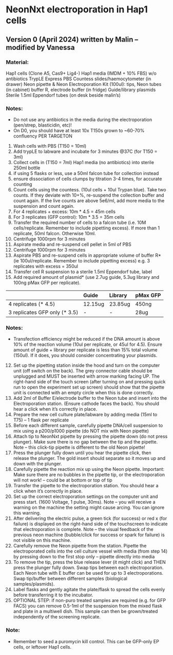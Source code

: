 # NeonNxt electroporation in Hap1 cells 
## Version 0 (April 2024) written by Malin – modified by Vanessa 

### Material:
Hap1 cells (Clone A5, Cas9+ Lig4-)
Hap1 media (IMDM + 10% FBS) w/o antibiotics
TrypLE Express
PBS
Countess slides/haemocytometer (in drawer)
Neon pipette & Neon Electroporation Kit (100ul): tips, Neon tubes (in cabinet)
buffer R, electrode buffer (in fridge)
Guide/library plasmids
Sterile 1.5ml Eppendorf tubes (on desk beside malin’s)

### Notes: 
* Do not use any antibiotics in the media during the electroporation (pen/strep, blasticidin, etc)!
* On D0, you should have at least 10x T150s grown to ~60-70% confluency PER TARGETON

1.	Wash cells with PBS (T150 = 10ml)
2.	Add trypLE to labware and incubate for 3 minutes @37C (for T150 = 3ml)
3.	Collect cells in (T150 = 7ml) Hap1 media (no antibiotics) into sterile 250ml bottle
1.	if using 5 flasks or less, use a 50ml falcon tube for collection instead
2.	ensure dissociation of cells clumps by titration 3-4 times, for accurate counting
4.	Count cells using the countess. (10ul cells + 10ul Trypan blue). Take two counts. If they deviate with 10+%, re-suspend the collection buffer and count again. If the live counts are above 5e6/ml, add more media to the suspension and count again.
1.	For 4 replicates + excess: 10m * 4.5 = 45m cells
2.	For 3 replicates (GFP control): 10m * 3.5 = 35m cells 
5.	Transfer the required number of cells to a falcon tube (i.e. 10M cells/replicate. Remember to include pipetting excess). If more than 1 replicate, 50ml falcon. Otherwise 10ml. 
6.	Centrifuge 1000rpm for 3 minutes
7.	Aspirate media and re-suspend cell pellet in 5ml of PBS
8.	Centrifuge 1000rpm for 3 minutes
9.	Aspirate PBS and re-suspend cells in appropriate volume of buffer R* (ie 100ul/replicate. Remember to include pipetting excess) e.g. 3 replicates with excess = 350ul
10.	Transfer cell R suspension to a sterile 1.5ml Eppendorf tube, label
11.	Add required amount of plasmid* (use 2.7ug guide, 5.3ug library and 100ng pMax GFP per replicate). 

|  | Guide | Library | pMax GFP| 
| :--- | :--- | :--- | :--- |
| 4 replicates (* 4.5) | 12.15ug	|23.85ug|	450ng|
| 3 replicates GFP only (* 3.5) | -	|-|	28ug|

### Notes: 
* Transfection efficiency might be reduced if the DNA amount is above 10% of the reaction volume (10ul per replicate, or 45ul for 4.5). Ensure amount of guide + library per replicate is less than 15% total volume (150ul). If it does, you should consider concentrating your plasmids.

12.	Set up the pipetting station inside the hood and turn on the computer unit (off switch on the back). The grey connector cable should be unplugged and MUST be inserted with arrow marking facing UP. The right-hand side of the touch screen (after turning on and pressing quick run to open the experiment set up screen) should show that the pipette unit is connected with an empty circle when this is done correctly.
13.	Add 2ml of Buffer E/electrode buffer to the Neon tube and insert into the Electroporation station. (Ensure cathode faces the back). You should hear a click when it’s correctly in place.
14.	Prepare the new cell culture plate/labware by adding media (15ml to T75) – 1 flask per replicate
15.	Before each different sample, carefully pipette DNA/cell suspension to mix using a p200/p1000 pipette (do NOT mix with Neon pipette)
16.	Attach tip to NeonNxt pipette by pressing the pipette down (do not press plunger). Make sure there is no gap between the tip and the pipette. Note – this click-tip pipette is different to the old Neon pipette!
17.	Press the plunger fully down until you hear the pipette click, then release the plunger. The gold insert should separate so it moves up and down with the plunger.
18.	Carefully pipette the reaction mix up using the Neon pipette. Important: Make sure there are no bubbles in the pipette tip, or the electroporation will not work! – could be at bottom or top of tip
19.	Transfer the pipette to the electroporation station. You should hear a click when it’s correctly in place.
20.	Set up the correct electroporation settings on the computer unit and press start. (1600 Voltage, 1 pulse, 30ms). Note – you will receive a warning on the machine the setting might cause arcing. You can ignore this warning.
21.	After delivering the electric pulse, a green tick (for success) or red x (for failure) is displayed on the right-hand side of the touchscreen to indicate that electroporation is complete. Note – the visual feedback of the previous neon machine (bubble/click for success or spark for failure) is not visible on this machine.
22.	Carefully remove the Neon pipette from the station. Pipette the electroporated cells into the cell culture vessel with media (from step 14) by pressing down to the first stop only – pipette directly into media
23.	To remove the tip, press the blue release lever (it might click) and THEN press the plunger fully down. Swap tips between each electroporation. Each Neon tube with E buffer can be used for up to 3 electroporations. Swap tip/buffer between different samples (biological samples/plasmids). 
24.	Label flasks and gently agitate the plate/flask to spread the cells evenly before transferring it to the incubator.
25.	OPTIONAL STEP: if non-puro treated samples are required (e.g. for GFP FACS) you can remove 0.5-1ml of the suspension from the mixed flask and plate in a multiwell dish. This sample can then be grown/treated independently of the screening replicate.

### Note:
* Remember to seed a puromycin kill control. This can be GFP-only EP cells, or leftover Hap1 cells. 
